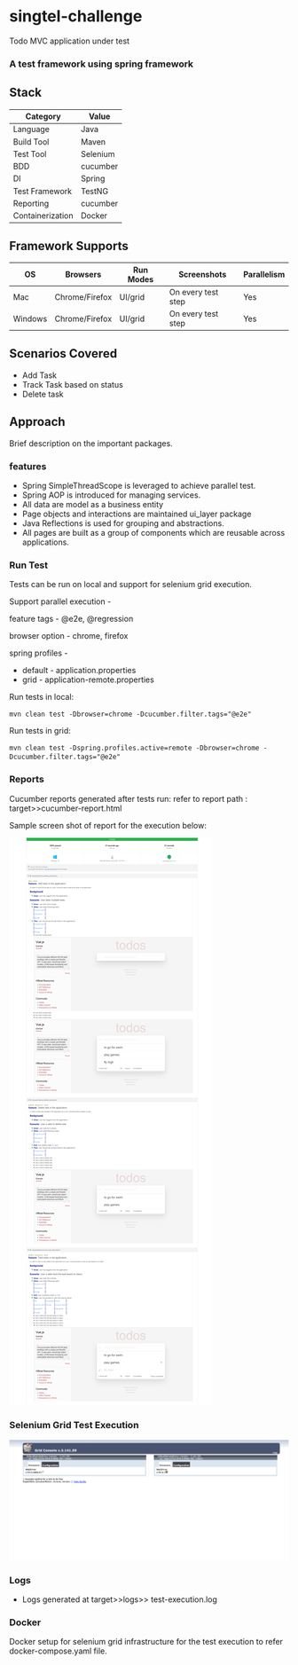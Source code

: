 # singtel-challenge
Todo MVC application under test

### A test framework using spring framework 

## Stack

| Category       | Value          |
| -------------- | ---------------|
| Language       | Java           | 
| Build Tool     | Maven          |
| Test Tool      | Selenium       | 
| BDD            | cucumber       | 
| DI             | Spring         | 
| Test Framework | TestNG         | 
| Reporting      | cucumber       |
|Containerization| Docker         |

## Framework Supports

| OS        | Browsers      |Run Modes| Screenshots            |Parallelism|
| --------- | --------------|---------|------------------------|-----------|
| Mac       | Chrome/Firefox| UI/grid | On every test step     | Yes       |
| Windows   | Chrome/Firefox| UI/grid | On every test step     | Yes       | 

## Scenarios Covered
* Add Task
* Track Task based on status
* Delete task

## Approach

Brief description on the important packages.

### features
* Spring SimpleThreadScope is leveraged to achieve parallel test.
* Spring AOP is introduced for managing services.
* All data are model as a business entity
* Page objects and interactions are maintained ui_layer package
* Java Reflections is used for grouping and abstractions.
* All pages are built as a group of components which are reusable across applications.

### Run Test
Tests can be run on local and support for selenium grid execution.
 
Support parallel execution  -

feature tags -
@e2e, @regression

browser option -
chrome, firefox

spring profiles -
* default - application.properties
* grid - application-remote.properties

Run tests in local:
```$xslt
mvn clean test -Dbrowser=chrome -Dcucumber.filter.tags="@e2e"
```
Run tests in grid:
```$xslt
mvn clean test -Dspring.profiles.active=remote -Dbrowser=chrome -Dcucumber.filter.tags="@e2e"
```


### Reports
Cucumber reports generated after tests run:
refer to report path : target>>cucumber-report.html

Sample screen shot of report for the execution below:

![cucumber Report](image/todd_mvc_app_test_report.png)

### Selenium Grid Test Execution

![Selenium_Grid_Test_Execution](image/grid_test_execution.PNG)

### Logs
* Logs generated at target>>logs>> test-execution.log

### Docker
Docker setup for selenium grid infrastructure for the test execution
to refer docker-compose.yaml file.